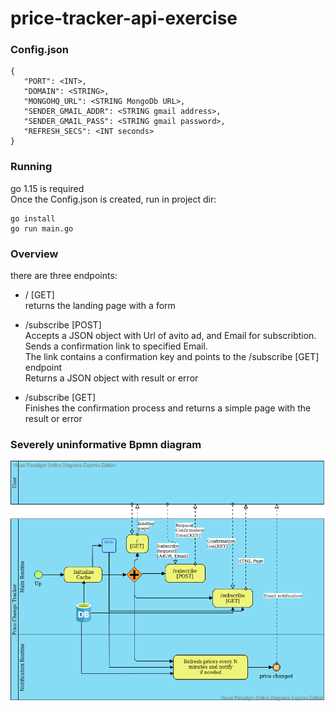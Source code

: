 # price-tracker-api-exercise

### Config.json
```
{     
   "PORT": <INT>,   
   "DOMAIN": <STRING>,   
   "MONGOHQ_URL": <STRING MongoDb URL>,    
   "SENDER_GMAIL_ADDR": <STRING gmail address>,    
   "SENDER_GMAIL_PASS": <STRING gmail password>,   
   "REFRESH_SECS": <INT seconds>  
}   
```
### Running
go 1.15 is required   
Once the Config.json is created, run in project dir:      
```
go install
go run main.go
```


### Overview
there are three endpoints:
* / [GET]     
returns the landing page with a form 
* /subscribe [POST]   
Accepts a JSON object with Url of avito ad, and Email for subscribtion.    
Sends a confirmation link to specified Email.           
The link contains a confirmation key and points to the /subscribe [GET] endpoint   
Returns a JSON object with result or error   

* /subscribe [GET]    
Finishes the confirmation process and returns a simple page with the result or error       



### Severely uninformative Bpmn diagram    


<img src="https://github.com/gagiopapinni/price-tracker-api-exercise/blob/master/Diagram.png" >

